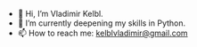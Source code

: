 - 👋 Hi, I’m Vladimir Kelbl.
- 🌱 I’m currently deepening my skills in Python.
- 📫 How to reach me: kelblvladimir@gmail.com

<!---
vladimirkelbl/vladimirkelbl is a ✨ special ✨ repository because its `README.md` (this file) appears on your GitHub profile.
You can click the Preview link to take a look at your changes.
--->
